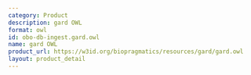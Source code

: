 ```yaml
---
category: Product
description: gard OWL
format: owl
id: obo-db-ingest.gard.owl
name: gard OWL
product_url: https://w3id.org/biopragmatics/resources/gard/gard.owl
layout: product_detail
---
```

